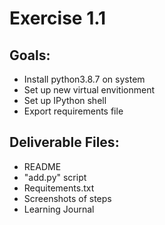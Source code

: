 # Exercise 1.1
## Goals:
* Install python3.8.7 on system
* Set up new virtual envitionment
* Set up IPython shell
* Export requirements file
## Deliverable Files:
* README
* "add.py" script
* Requitements.txt
* Screenshots of steps
* Learning Journal